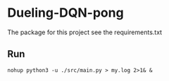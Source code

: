 # Dueling-DQN-pong

The package for this project see the requirements.txt

## Run
```shell script
nohup python3 -u ./src/main.py > my.log 2>1& &
```
